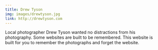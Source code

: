 ```yaml
---
title: Drew Tyson
img: images/drewtyson.jpg
link: http://drewtyson.com
---
```

<p>Local photographer Drew Tyson wanted no distractions from his photography. Some websites are built to be remembered. This website is built for you to remember the photographs and forget the website.</p>